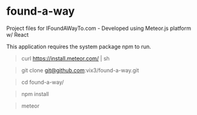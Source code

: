 # found-a-way
Project files for IFoundAWayTo.com - Developed using Meteor.js platform w/ React


This application requires the system package npm to run.

>  curl https://install.meteor.com/ | sh 

>  git clone git@github.com:vix3/found-a-way.git

>  cd found-a-way/

>  npm install

>  meteor
